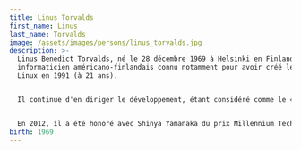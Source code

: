 ```yaml
---
title: Linus Torvalds
first_name: Linus
last_name: Torvalds
image: /assets/images/persons/linus_torvalds.jpg
description: >-
  Linus Benedict Torvalds, né le 28 décembre 1969 à Helsinki en Finlande, est un
  informaticien américano-finlandais connu notamment pour avoir créé le noyau
  Linux en 1991 (à 21 ans).


  Il continue d'en diriger le développement, étant considéré comme le « dictateur bienveillant à vie » (Benevolent Dictator for Life) de celui-ci. Il a également créé le logiciel de gestion de versions décentralisée Git et le logiciel d'enregistrement et de planification des plongées Subsurface.


  En 2012, il a été honoré avec Shinya Yamanaka du prix Millennium Technology, décerné par la Technology Academy Finland « en reconnaissance pour sa création d'un nouveau système d'exploitation open source pour les ordinateurs ayant conduit au noyau Linux, largement utilisé». Il est également lauréat en 2014 du Computer Pioneer Award, décerné par l'IEEE Computer Society. 
birth: 1969
---
```

